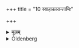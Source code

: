 +++
title = "10 स्वाहाकारान्ताभिः"

+++

<details><summary>मूलम्</summary>

स्वाहाकारान्ताभिः १०
</details>

<details><summary>Oldenberg</summary>

10. (Let him do so with the three formulas, MB. II, 6, 13-15) with the word Svāhā at the end of each.
</details>
